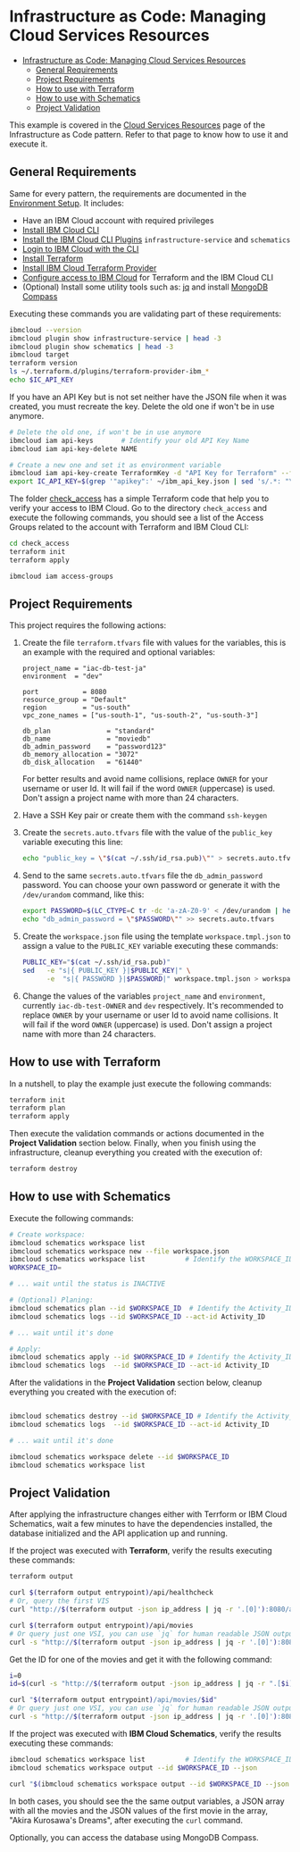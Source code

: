 # Infrastructure as Code: Managing Cloud Services Resources

- [Infrastructure as Code: Managing Cloud Services Resources](#infrastructure-as-code-managing-cloud-services-resources)
  - [General Requirements](#general-requirements)
  - [Project Requirements](#project-requirements)
  - [How to use with Terraform](#how-to-use-with-terraform)
  - [How to use with Schematics](#how-to-use-with-schematics)
  - [Project Validation](#project-validation)

This example is covered in the [Cloud Services Resources](https://ibm.github.io/cloud-enterprise-examples/iac-resources/services) page of the Infrastructure as Code pattern. Refer to that page to know how to use it and execute it.

## General Requirements

Same for every pattern, the requirements are documented in the [Environment Setup](https://ibm.github.io/cloud-enterprise-examples/iac/setup-environment). It includes:

- Have an IBM Cloud account with required privileges
- [Install IBM Cloud CLI](https://ibm.github.io/cloud-enterprise-examples/iac/setup-environment#install-ibm-cloud-cli)
- [Install the IBM Cloud CLI Plugins](https://ibm.github.io/cloud-enterprise-examples/iac/setup-environment#ibm-cloud-cli-plugins) `infrastructure-service` and `schematics`
- [Login to IBM Cloud with the CLI](https://ibm.github.io/cloud-enterprise-examples/iac/setup-environment#login-to-ibm-cloud)
- [Install Terraform](https://ibm.github.io/cloud-enterprise-examples/iac/setup-environment#install-terraform)
- [Install IBM Cloud Terraform Provider](https://ibm.github.io/cloud-enterprise-examples/iac/setup-environment#configure-access-to-ibm-cloud)
- [Configure access to IBM Cloud](https://ibm.github.io/cloud-enterprise-examples/iac/setup-environment#configure-access-to-ibm-cloud) for Terraform and the IBM Cloud CLI
- (Optional) Install some utility tools such as: [jq](https://stedolan.github.io/jq/download/) and install [MongoDB Compass](https://www.mongodb.com/try/download/compass)

Executing these commands you are validating part of these requirements:

```bash
ibmcloud --version
ibmcloud plugin show infrastructure-service | head -3
ibmcloud plugin show schematics | head -3
ibmcloud target
terraform version
ls ~/.terraform.d/plugins/terraform-provider-ibm_*
echo $IC_API_KEY
```

If you have an API Key but is not set neither have the JSON file when it was created, you must recreate the key. Delete the old one if won't be in use anymore.

```bash
# Delete the old one, if won't be in use anymore
ibmcloud iam api-keys       # Identify your old API Key Name
ibmcloud iam api-key-delete NAME

# Create a new one and set it as environment variable
ibmcloud iam api-key-create TerraformKey -d "API Key for Terraform" --file ~/ibm_api_key.json
export IC_API_KEY=$(grep '"apikey":' ~/ibm_api_key.json | sed 's/.*: "\(.*\)".*/\1/')
```

The folder [check_access](../01-getting-started/check_access/) has a simple Terraform code that help you to verify your access to IBM Cloud. Go to the directory `check_access` and execute the following commands, you should see a list of the Access Groups related to the account with Terraform and IBM Cloud CLI:

```bash
cd check_access
terraform init
terraform apply

ibmcloud iam access-groups
```

## Project Requirements

This project requires the following actions:

1. Create the file `terraform.tfvars` file with values for the variables, this is an example with the required and optional variables:

   ```hcl
   project_name = "iac-db-test-ja"
   environment  = "dev"

   port           = 8080
   resource_group = "Default"
   region         = "us-south"
   vpc_zone_names = ["us-south-1", "us-south-2", "us-south-3"]

   db_plan              = "standard"
   db_name              = "moviedb"
   db_admin_password    = "password123"
   db_memory_allocation = "3072"
   db_disk_allocation   = "61440"
   ```

   For better results and avoid name collisions, replace `OWNER` for your username or user Id. It will fail if the word `OWNER` (uppercase) is used. Don't assign a project name with more than 24 characters.

2. Have a SSH Key pair or create them with the command `ssh-keygen`
3. Create the `secrets.auto.tfvars` file with the value of the `public_key` variable executing this line:

   ```bash
   echo "public_key = \"$(cat ~/.ssh/id_rsa.pub)\"" > secrets.auto.tfvars
   ```

4. Send to the same `secrets.auto.tfvars` file the `db_admin_password` password. You can choose your own password or generate it with the `/dev/urandom` command, like this:

   ```bash
   export PASSWORD=$(LC_CTYPE=C tr -dc 'a-zA-Z0-9' < /dev/urandom | head -c 32)
   echo "db_admin_password = \"$PASSWORD\"" >> secrets.auto.tfvars
   ```

5. Create the `workspace.json` file using the template `workspace.tmpl.json` to assign a value to the `PUBLIC_KEY` variable executing these commands:

   ```bash
   PUBLIC_KEY="$(cat ~/.ssh/id_rsa.pub)"
   sed   -e "s|{ PUBLIC_KEY }|$PUBLIC_KEY|" \
         -e  "s|{ PASSWORD }|$PASSWORD|" workspace.tmpl.json > workspace.json
   ```

6. Change the values of the variables `project_name` and `environment`, currently `iac-db-test-OWNER` and `dev` respectively. It's recommended to replace `OWNER` by your username or user Id to avoid name collisions. It will fail if the word `OWNER` (uppercase) is used. Don't assign a project name with more than 24 characters.

## How to use with Terraform

In a nutshell, to play the example just execute the following commands:

```bash
terraform init
terraform plan
terraform apply
```

Then execute the validation commands or actions documented in the **Project Validation** section below. Finally, when you finish using the infrastructure, cleanup everything you created with the execution of:

```bash
terraform destroy
```

## How to use with Schematics

Execute the following commands:

```bash
# Create workspace:
ibmcloud schematics workspace list
ibmcloud schematics workspace new --file workspace.json
ibmcloud schematics workspace list          # Identify the WORKSPACE_ID
WORKSPACE_ID=

# ... wait until the status is INACTIVE

# (Optional) Planing:
ibmcloud schematics plan --id $WORKSPACE_ID  # Identify the Activity_ID
ibmcloud schematics logs --id $WORKSPACE_ID --act-id Activity_ID

# ... wait until it's done

# Apply:
ibmcloud schematics apply --id $WORKSPACE_ID # Identify the Activity_ID
ibmcloud schematics logs  --id $WORKSPACE_ID --act-id Activity_ID
```

After the validations in the **Project Validation** section below, cleanup everything you created with the execution of:

```bash

ibmcloud schematics destroy --id $WORKSPACE_ID # Identify the Activity_ID
ibmcloud schematics logs  --id $WORKSPACE_ID --act-id Activity_ID

# ... wait until it's done

ibmcloud schematics workspace delete --id $WORKSPACE_ID
ibmcloud schematics workspace list
```

## Project Validation

After applying the infrastructure changes either with Terrform or IBM Cloud Schematics, wait a few minutes to have the dependencies installed, the database initialized and the API application up and running.

If the project was executed with **Terraform**, verify the results executing these commands:

```bash
terraform output

curl $(terraform output entrypoint)/api/healthcheck
# Or, query the first VIS
curl "http://$(terraform output -json ip_address | jq -r '.[0]'):8080/api/healthcheck"

curl $(terraform output entrypoint)/api/movies
# Or query just one VSI, you can use `jq` for human readable JSON output
curl -s "http://$(terraform output -json ip_address | jq -r '.[0]'):8080/api/movies" | jq
```

Get the ID for one of the movies and get it with the following command:

```bash
i=0
id=$(curl -s "http://$(terraform output -json ip_address | jq -r ".[$i]"):8080/api/movies" | jq -r '.[0]._id | .["$oid"]')

curl "$(terraform output entrypoint)/api/movies/$id"
# Or query just one VSI, you can use `jq` for human readable JSON output
curl -s "http://$(terraform output -json ip_address | jq -r '.[0]'):8080/api/movies/$id" | jq
```

If the project was executed with **IBM Cloud Schematics**, verify the results executing these commands:

```bash
ibmcloud schematics workspace list          # Identify the WORKSPACE_ID
ibmcloud schematics workspace output --id $WORKSPACE_ID --json

curl "$(ibmcloud schematics workspace output --id $WORKSPACE_ID --json | jq -r '.[].output_values[].entrypoint.value')/movies"
```

In both cases, you should see the the same output variables, a JSON array with all the movies and the JSON values of the first movie in the array, "Akira Kurosawa's Dreams", after executing the `curl` command.

Optionally, you can access the database using MongoDB Compass.
